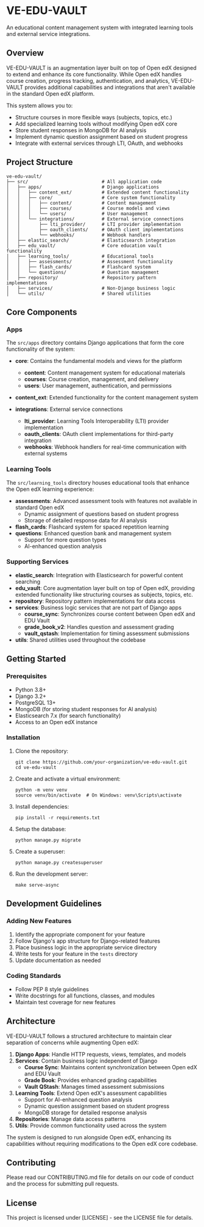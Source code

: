 # VE-EDU-VAULT

An educational content management system with integrated learning tools and external service integrations.

## Overview

VE-EDU-VAULT is an augmentation layer built on top of Open edX designed to extend and enhance its core functionality. While Open edX handles course creation, progress tracking, authentication, and analytics, VE-EDU-VAULT provides additional capabilities and integrations that aren't available in the standard Open edX platform.

This system allows you to:
- Structure courses in more flexible ways (subjects, topics, etc.)
- Add specialized learning tools without modifying Open edX core
- Store student responses in MongoDB for AI analysis
- Implement dynamic question assignment based on student progress
- Integrate with external services through LTI, OAuth, and webhooks

## Project Structure

```
ve-edu-vault/
├── src/                           # All application code
│   ├── apps/                      # Django applications
│   │   ├── content_ext/           # Extended content functionality
│   │   ├── core/                  # Core system functionality
│   │   │   ├── content/           # Content management
│   │   │   ├── courses/           # Course models and views
│   │   │   └── users/             # User management
│   │   └── integrations/          # External service connections
│   │       ├── lti_provider/      # LTI provider implementation
│   │       ├── oauth_clients/     # OAuth client implementations
│   │       └── webhooks/          # Webhook handlers
│   ├── elastic_search/            # Elasticsearch integration
│   ├── edu_vault/                 # Core education vault functionality
│   ├── learning_tools/            # Educational tools
│   │   ├── assessments/           # Assessment functionality
│   │   ├── flash_cards/           # Flashcard system
│   │   └── questions/             # Question management
│   ├── repository/                # Repository pattern implementations
│   ├── services/                  # Non-Django business logic
│   └── utils/                     # Shared utilities
```

## Core Components

### Apps

The `src/apps` directory contains Django applications that form the core functionality of the system:

- **core**: Contains the fundamental models and views for the platform
  - **content**: Content management system for educational materials
  - **courses**: Course creation, management, and delivery
  - **users**: User management, authentication, and permissions

- **content_ext**: Extended functionality for the content management system

- **integrations**: External service connections
  - **lti_provider**: Learning Tools Interoperability (LTI) provider implementation
  - **oauth_clients**: OAuth client implementations for third-party integration
  - **webhooks**: Webhook handlers for real-time communication with external systems

### Learning Tools

The `src/learning_tools` directory houses educational tools that enhance the Open edX learning experience:

- **assessments**: Advanced assessment tools with features not available in standard Open edX
  - Dynamic assignment of questions based on student progress
  - Storage of detailed response data for AI analysis
- **flash_cards**: Flashcard system for spaced repetition learning
- **questions**: Enhanced question bank and management system
  - Support for more question types
  - AI-enhanced question analysis

### Supporting Services

- **elastic_search**: Integration with Elasticsearch for powerful content searching
- **edu_vault**: Core augmentation layer built on top of Open edX, providing extended functionality like structuring courses as subjects, topics, etc.
- **repository**: Repository pattern implementations for data access
- **services**: Business logic services that are not part of Django apps
  - **course_sync**: Synchronizes course content between Open edX and EDU Vault
  - **grade_book_v2**: Handles question and assessment grading
  - **vault_qstash**: Implementation for timing assessment submissions
- **utils**: Shared utilities used throughout the codebase

## Getting Started

### Prerequisites

- Python 3.8+
- Django 3.2+
- PostgreSQL 13+
- MongoDB (for storing student responses for AI analysis)
- Elasticsearch 7.x (for search functionality)
- Access to an Open edX instance

### Installation

1. Clone the repository:
   ```
   git clone https://github.com/your-organization/ve-edu-vault.git
   cd ve-edu-vault
   ```

2. Create and activate a virtual environment:
   ```
   python -m venv venv
   source venv/bin/activate  # On Windows: venv\Scripts\activate
   ```

3. Install dependencies:
   ```
   pip install -r requirements.txt
   ```

4. Setup the database:
   ```
   python manage.py migrate
   ```

5. Create a superuser:
   ```
   python manage.py createsuperuser
   ```

6. Run the development server:
   ```
   make serve-async
   ```


## Development Guidelines

### Adding New Features

1. Identify the appropriate component for your feature
2. Follow Django's app structure for Django-related features
3. Place business logic in the appropriate service directory
4. Write tests for your feature in the `tests` directory
5. Update documentation as needed

### Coding Standards

- Follow PEP 8 style guidelines
- Write docstrings for all functions, classes, and modules
- Maintain test coverage for new features

## Architecture

VE-EDU-VAULT follows a structured architecture to maintain clear separation of concerns while augmenting Open edX:

1. **Django Apps**: Handle HTTP requests, views, templates, and models
2. **Services**: Contain business logic independent of Django
   - **Course Sync**: Maintains content synchronization between Open edX and EDU Vault
   - **Grade Book**: Provides enhanced grading capabilities
   - **Vault QStash**: Manages timed assessment submissions
3. **Learning Tools**: Extend Open edX's assessment capabilities
   - Support for AI-enhanced question analysis
   - Dynamic question assignment based on student progress
   - MongoDB storage for detailed response analysis
4. **Repositories**: Manage data access patterns
5. **Utils**: Provide common functionality used across the system

The system is designed to run alongside Open edX, enhancing its capabilities without requiring modifications to the Open edX core codebase.

## Contributing

Please read our CONTRIBUTING.md file for details on our code of conduct and the process for submitting pull requests.

## License

This project is licensed under [LICENSE] - see the LICENSE file for details.